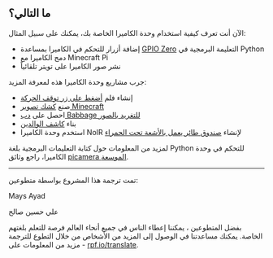 ## ما التالي؟

الآن أنت تعرف كيفية استخدام وحدة الكاميرا الخاصة بك، يمكنك على سبيل المثال:
* إضافة أزرار للتحكم في الكاميرا بمساعدة [GPIO Zero](https://gpiozero.readthedocs.org/) التعليمة البرمجية في Python
* دمج الكاميرا مع Minecraft Pi
* نشر صور الكاميرا على تويتر تلقائياً

جرب مشاريع وحدة الكاميرا هذه لمعرفة المزيد:

- إنشاء فلم [أضغط على زر توقف الحركة](https://projects.raspberrypi.org/ar-SA/projects/push-button-stop-motion/)
- صنع [كشك تصوير Minecraft](https://projects.raspberrypi.org/ar-SA/projects/minecraft-photobooth/)
- احصل على [دب Babbage للتغريد بالصور](https://projects.raspberrypi.org/ar-SA/projects/tweeting-babbage/)
- بناء [كاشف الوالدين](https://projects.raspberrypi.org/ar-SA/projects/parent-detector/)
- استخدم وحدة الكاميرا NoIR لإنشاء [صندوق طائر يعمل بالأشعة تحت الحمراء](https://projects.raspberrypi.org/ar-SA/projects/infrared-bird-box/)

لمزيد من المعلومات حول كتابة التعليمات البرمجية بلغة Python للتحكم في وحدة الكاميرا، راجع وثائق [picamera الموسعة](https://picamera.readthedocs.org/).


***
تمت ترجمة هذا المشروع بواسطة متطوعين:

Mays Ayad

علي حسين صالح

بفضل المتطوعين ، يمكننا إعطاء الناس في جميع أنحاء العالم فرصة للتعلم بلغتهم الخاصة. يمكنك مساعدتنا في الوصول إلى المزيد من الأشخاص من خلال التطوع للترجمة - مزيد من المعلومات على [rpf.io/translate](https://rpf.io/translate).

